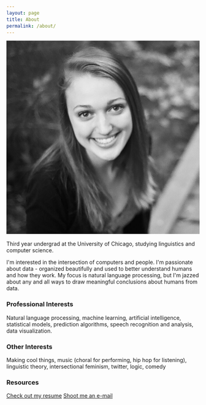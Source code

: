 ```yaml
---
layout: page
title: About
permalink: /about/
---
```

![Alt text](/images/photo.jpg)

Third year undergrad at the University of Chicago, studying linguistics and computer science.  
      
I'm interested in the intersection of computers and people.  I'm passionate about data - organized beautifully and used to better understand humans and how they work.  My focus is natural language processing, but I'm jazzed about any and all ways to draw meaningful conclusions about humans from data.   


### Professional Interests

Natural language processing, machine learning, artificial intelligence, statistical models, prediction algorithms, speech recognition and analysis, data visualization.

### Other Interests

Making cool things, music (choral for performing, hip hop for listening), linguistic theory, intersectional feminism, twitter, logic, comedy

### Resources

[Check out my resume](/images/Resume.pdf) [Shoot me an e-mail](mailto:meg.rose.barnes@gmail.com)
